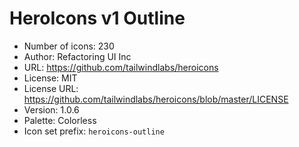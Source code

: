 # HeroIcons v1 Outline

- Number of icons: 230
- Author: Refactoring UI Inc
- URL: https://github.com/tailwindlabs/heroicons
- License: MIT
- License URL: https://github.com/tailwindlabs/heroicons/blob/master/LICENSE
- Version: 1.0.6
- Palette: Colorless
- Icon set prefix: `heroicons-outline`

